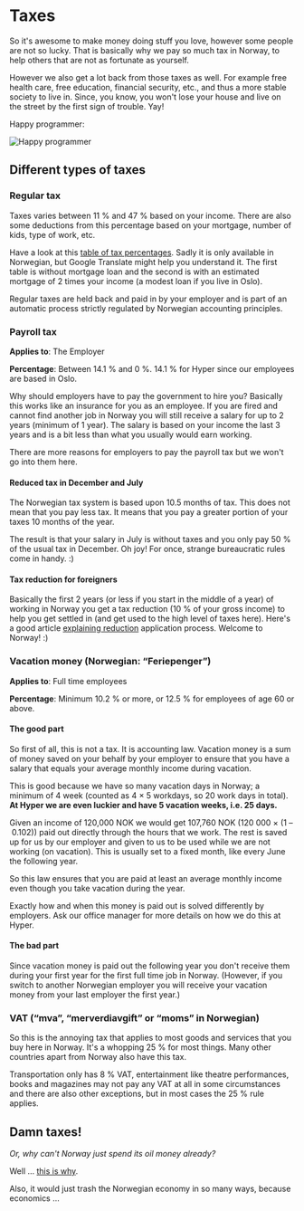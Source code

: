 # Taxes

So it's awesome to make money doing stuff you love, however some people are not
so lucky. That is basically why we pay so much tax in Norway, to help others
that are not as fortunate as yourself.

However we also get a lot back from those taxes as well. For example free health
care, free education, financial security, etc., and thus a more stable society
to live in. Since, you know, you won't lose your house and live on the street by
the first sign of trouble. Yay!

Happy programmer:

![Happy programmer](http://i.imgur.com/sdvL20O.gif)

## Different types of taxes

### Regular tax

Taxes varies between 11 % and 47 % based on your income. There are also some
deductions from this percentage based on your mortgage, number of kids, type of
work, etc.

Have a look at this [table of tax percentages]. Sadly it is only available in
Norwegian, but Google Translate might help you understand it. The first table is
without mortgage loan and the second is with an estimated mortgage of 2 times
your income (a modest loan if you live in Oslo).

[table of tax percentages]: http://www.smartepenger.no/skatt/103-skatt/653-skatteprosenter-pa-lonnsinntekt

Regular taxes are held back and paid in by your employer and is part of an
automatic process strictly regulated by Norwegian accounting principles.

### Payroll tax

**Applies to**: The Employer

**Percentage**: Between 14.1 % and 0 %. 14.1 % for Hyper since our employees are
based in Oslo.

Why should employers have to pay the government to hire you? Basically this
works like an insurance for you as an employee. If you are fired and cannot find
another job in Norway you will still receive a salary for up to 2 years (minimum
of 1 year). The salary is based on your income the last 3 years and is a bit
less than what you usually would earn working.

There are more reasons for employers to pay the payroll tax but we won't go into
them here.

#### Reduced tax in December and July

The Norwegian tax system is based upon 10.5 months of tax. This does not mean
that you pay less tax. It means that you pay a greater portion of your taxes 10
months of the year.

The result is that your salary in July is without taxes and you only pay 50 % of
the usual tax in December. Oh joy! For once, strange bureaucratic rules come in
handy. :)

#### Tax reduction for foreigners

Basically the first 2 years (or less if you start in the middle of a year) of
working in Norway you get a tax reduction (10 % of your gross income) to help
you get settled in (and get used to the high level of taxes here). Here's a good
article [explaining reduction] application process. Welcome to Norway! :)

[explaining reduction]: http://www.skatteetaten.no/en/Person/Tax-Return/Find-item/3/3/7/how-to-change-the-standard-deduction-under-item-3.3.7-for-temporary-stay-in-norway/

### Vacation money (Norwegian: “Feriepenger”)

**Applies to**: Full time employees

**Percentage**: Minimum 10.2 % or more, or 12.5 % for employees of age 60 or
above.

#### The good part

So first of all, this is not a tax. It is accounting law. Vacation money is a
sum of money saved on your behalf by your employer to ensure that you have a
salary that equals your average monthly income during vacation.

This is good because we have so many vacation days in Norway; a minimum of 4
week (counted as 4 × 5 workdays, so 20 work days in total). **At Hyper we are
even luckier and have 5 vacation weeks, i.e. 25 days.**

Given an income of 120,000 NOK we would get 107,760 NOK (120 000 × (1 – 0.102))
paid out directly through the hours that we work. The rest is saved up for us by
our employer and given to us to be used while we are not working (on vacation).
This is usually set to a fixed month, like every June the following year.

So this law ensures that you are paid at least an average monthly income even
though you take vacation during the year.

Exactly how and when this money is paid out is solved differently by employers.
Ask our office manager for more details on how we do this at Hyper.

#### The bad part

Since vacation money is paid out the following year you don't receive them
during your first year for the first full time job in Norway. (However, if you
switch to another Norwegian employer you will receive your vacation money from
your last employer the first year.)

### VAT (“mva”, “merverdiavgift” or “moms” in Norwegian)

So this is the annoying tax that applies to most goods and services that you buy
here in Norway. It's a whopping 25 % for most things. Many other countries apart
from Norway also have this tax.

Transportation only has 8 % VAT, entertainment like theatre performances, books
and magazines may not pay any VAT at all in some circumstances and there are
also other exceptions, but in most cases the 25 % rule applies.

## Damn taxes!

*Or, why can't Norway just spend its oil money already?*

Well … [this is why].

[this is why]: https://en.wikipedia.org/wiki/The_budgetary_rule

Also, it would just trash the Norwegian economy in so many ways, because
economics …
